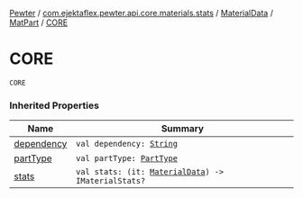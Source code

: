 [Pewter](../../../index.md) / [com.ejektaflex.pewter.api.core.materials.stats](../../index.md) / [MaterialData](../index.md) / [MatPart](index.md) / [CORE](./-c-o-r-e.md)

# CORE

`CORE`

### Inherited Properties

| Name | Summary |
|---|---|
| [dependency](dependency.md) | `val dependency: `[`String`](https://kotlinlang.org/api/latest/jvm/stdlib/kotlin/-string/index.html) |
| [partType](part-type.md) | `val partType: `[`PartType`](../-part-type/index.md) |
| [stats](stats.md) | `val stats: (it: `[`MaterialData`](../index.md)`) -> IMaterialStats?` |
